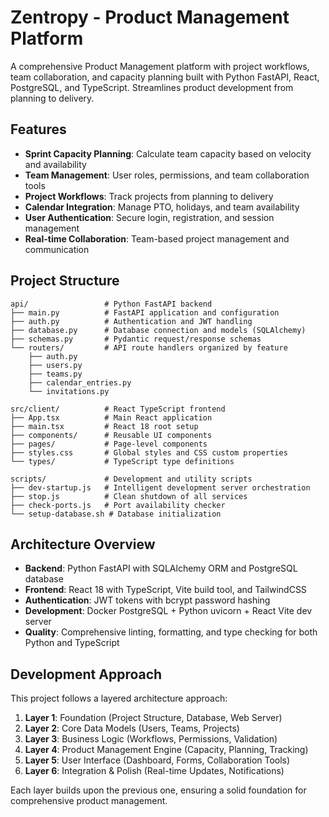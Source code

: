 # Zentropy - Product Management Platform

A comprehensive Product Management platform with project workflows, team collaboration, and capacity planning built with Python FastAPI, React, PostgreSQL, and TypeScript. Streamlines product development from planning to delivery.

## Features

- **Sprint Capacity Planning**: Calculate team capacity based on velocity and availability
- **Team Management**: User roles, permissions, and team collaboration tools  
- **Project Workflows**: Track projects from planning to delivery
- **Calendar Integration**: Manage PTO, holidays, and team availability
- **User Authentication**: Secure login, registration, and session management
- **Real-time Collaboration**: Team-based project management and communication

## Project Structure

```
api/                 # Python FastAPI backend
├── main.py          # FastAPI application and configuration
├── auth.py          # Authentication and JWT handling
├── database.py      # Database connection and models (SQLAlchemy)
├── schemas.py       # Pydantic request/response schemas
└── routers/         # API route handlers organized by feature
    ├── auth.py
    ├── users.py
    ├── teams.py
    ├── calendar_entries.py
    └── invitations.py

src/client/          # React TypeScript frontend
├── App.tsx          # Main React application
├── main.tsx         # React 18 root setup
├── components/      # Reusable UI components
├── pages/           # Page-level components
├── styles.css       # Global styles and CSS custom properties
└── types/           # TypeScript type definitions

scripts/             # Development and utility scripts
├── dev-startup.js   # Intelligent development server orchestration
├── stop.js          # Clean shutdown of all services
├── check-ports.js   # Port availability checker
└── setup-database.sh # Database initialization
```

## Architecture Overview

- **Backend**: Python FastAPI with SQLAlchemy ORM and PostgreSQL database
- **Frontend**: React 18 with TypeScript, Vite build tool, and TailwindCSS
- **Authentication**: JWT tokens with bcrypt password hashing
- **Development**: Docker PostgreSQL + Python uvicorn + React Vite dev server
- **Quality**: Comprehensive linting, formatting, and type checking for both Python and TypeScript

## Development Approach

This project follows a layered architecture approach:
1. **Layer 1**: Foundation (Project Structure, Database, Web Server)
2. **Layer 2**: Core Data Models (Users, Teams, Projects)
3. **Layer 3**: Business Logic (Workflows, Permissions, Validation)
4. **Layer 4**: Product Management Engine (Capacity, Planning, Tracking)
5. **Layer 5**: User Interface (Dashboard, Forms, Collaboration Tools)
6. **Layer 6**: Integration & Polish (Real-time Updates, Notifications)

Each layer builds upon the previous one, ensuring a solid foundation for comprehensive product management.